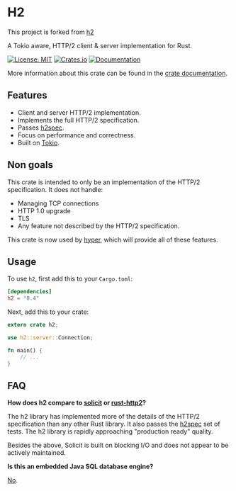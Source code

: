 # H2

This project is forked from [h2](https://github.com/hyperium/h2)

A Tokio aware, HTTP/2 client & server implementation for Rust.

[![License: MIT](https://img.shields.io/badge/License-MIT-blue.svg)](https://opensource.org/licenses/MIT)
[![Crates.io](https://img.shields.io/crates/v/h2.svg)](https://crates.io/crates/h2)
[![Documentation](https://docs.rs/h2/badge.svg)][dox]

More information about this crate can be found in the [crate documentation][dox].

[dox]: https://docs.rs/h2

## Features

* Client and server HTTP/2 implementation.
* Implements the full HTTP/2 specification.
* Passes [h2spec](https://github.com/summerwind/h2spec).
* Focus on performance and correctness.
* Built on [Tokio](https://tokio.rs).

## Non goals

This crate is intended to only be an implementation of the HTTP/2
specification. It does not handle:

* Managing TCP connections
* HTTP 1.0 upgrade
* TLS
* Any feature not described by the HTTP/2 specification.

This crate is now used by [hyper](https://github.com/hyperium/hyper), which will provide all of these features.

## Usage

To use `h2`, first add this to your `Cargo.toml`:

```toml
[dependencies]
h2 = "0.4"
```

Next, add this to your crate:

```rust
extern crate h2;

use h2::server::Connection;

fn main() {
    // ...
}
```

## FAQ

**How does h2 compare to [solicit] or [rust-http2]?**

The h2 library has implemented more of the details of the HTTP/2 specification
than any other Rust library. It also passes the [h2spec] set of tests. The h2
library is rapidly approaching "production ready" quality.

Besides the above, Solicit is built on blocking I/O and does not appear to be
actively maintained.

**Is this an embedded Java SQL database engine?**

[No](https://www.h2database.com).

[solicit]: https://github.com/mlalic/solicit
[rust-http2]: https://github.com/stepancheg/rust-http2
[h2spec]: https://github.com/summerwind/h2spec
